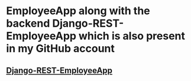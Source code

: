 # EmployeeApp along with the backend Django-REST-EmployeeApp which is also present in my GitHub account

## [Django-REST-EmployeeApp](https://github.com/soumya-99/Django-REST-EmployeeApp)